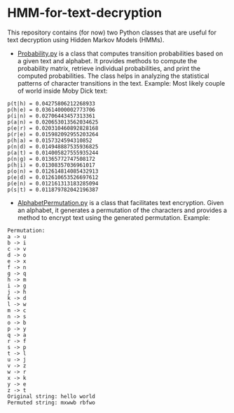 # HMM-for-text-decryption

This repository contains (for now) two Python classes that are useful for text decryption using Hidden Markov Models (HMMs).

- [Probability.py](src/Probability.py) is a class that computes transition probabilities based on a given text and alphabet. It provides methods to compute the probability matrix, retrieve individual probabilities, and print the computed probabilities. The class helps in analyzing the statistical patterns of character transitions in the text.
Example:
Most likely couple of world inside Moby Dick text:
```
p(t|h) = 0.04275806212268933
p(h|e) = 0.03614000002773706
p(i|n) = 0.02706443457313361
p(a|n) = 0.020653013562034625
p(e|r) = 0.020310460892828168
p(r|e) = 0.015982092955203264
p(h|a) = 0.0157324594310852
p(n|d) = 0.014948887535936825
p(a|t) = 0.014005827555935244
p(n|g) = 0.01365772747508172
p(h|i) = 0.01308357036961017
p(o|n) = 0.012614814085432913
p(e|d) = 0.012610653526697612
p(e|n) = 0.012161313183285094
p(s|t) = 0.011879782042196387
```
- [AlphabetPermutation.py](src/AlphabetPermutation.py)  is a class that facilitates text encryption. Given an alphabet, it generates a permutation of the characters and provides a method to encrypt text using the generated permutation.
Example:
```
Permutation:
a -> u
b -> i
c -> v
d -> o
e -> x
f -> n
g -> q
h -> m
i -> g
j -> h
k -> d
l -> w
m -> c
n -> s
o -> b
p -> y
q -> a
r -> f
s -> p
t -> l
u -> j
v -> z
w -> r
x -> k
y -> e
z -> t
Original string: hello world
Permuted string: mxwwb rbfwo
```